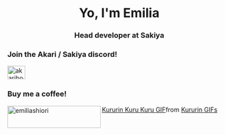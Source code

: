 <h1 align="center">Yo, I'm Emilia</h1>
<h3 align="center">Head developer at Sakiya</h3>

<h3 align="left">Join the Akari / Sakiya discord!</h3>
<a href="https://discord.gg/SjKgKAmEBM" target="blank"><img align="center" src="https://raw.githubusercontent.com/rahuldkjain/github-profile-readme-generator/master/src/images/icons/Social/discord.svg" alt="akaribot" height="30" width="40" /></a>
<h3 align="left">Buy me a coffee!</h3>
<a href="https://ko-fi.com/emiliashiori"> <img align="left" src="https://cdn.ko-fi.com/cdn/kofi3.png?v=3" height="50" width="210" alt="emiliashiori" /></a>

<div class="tenor-gif-embed" data-postid="6255874111095877274" data-share-method="host" data-aspect-ratio="1.18571" data-width="100%"><a href="https://tenor.com/view/kururin-kuru-kuru-herta-herta-sippining-honkai-star-rail-gif-6255874111095877274">Kururin Kuru Kuru GIF</a>from <a href="https://tenor.com/search/kururin-gifs">Kururin GIFs</a></div> <script type="text/javascript" async src="https://tenor.com/embed.js"></script>
